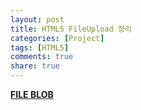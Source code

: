 ```yaml
---
layout: post
title: HTML5 FileUpload 정리
categories: [Project]
tags: [HTML5]
comments: true
share: true
---
```


**[FILE BLOB](/project/html/file)**